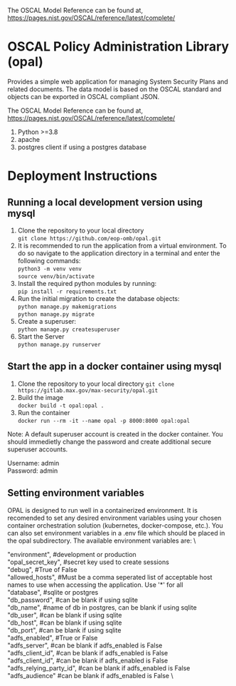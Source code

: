 The OSCAL Model Reference can be found at, https://pages.nist.gov/OSCAL/reference/latest/complete/

# OSCAL Policy Administration Library (opal)
Provides a simple web application for managing System Security Plans and related documents.  The data model is based on the OSCAL standard and objects can be exported in OSCAL compliant JSON. 

The OSCAL Model Reference can be found at, https://pages.nist.gov/OSCAL/reference/latest/complete/

1. Python >=3.8
2. apache
3. postgres client if using a postgres database

# Deployment Instructions
## Running a local development version using mysql
1. Clone the repository to your local directory\
   `git clone https://github.com/eop-omb/opal.git`
1. It is recommended to run the application from a virtual environment. To do so navigate to the application directory in a terminal and enter the following commands:\
   `python3 -m venv venv`\
   `source venv/bin/activate`
1. Install the required python modules by running:\
   `pip install -r requirements.txt`
1. Run the initial migration to create the database objects:\
   `python manage.py makemigrations`\
   `python manage.py migrate`
1. Create a superuser:\
   `python manage.py createsuperuser`
1. Start the Server\
   `python manage.py runserver`
## Start the app in a docker container using mysql
1. Clone the repository to your local directory
   `git clone https://gitlab.max.gov/max-security/opal.git`
3. Build the image\
    `docker build -t opal:opal .`
1. Run the container\
    `docker run --rm -it --name opal -p 8000:8000 opal:opal`
    
Note: A default superuser account is created in the docker container. You should immedietly change the password and create additional secure superuser accounts.

Username: admin\
Password: admin
## Setting environment variables
OPAL is designed to run well in a containerized environment. It is recomended to set any desired environment variables using your chosen container orchestration solution (kubernetes, docker-compose, etc.).  You can also set environment variables in a .env file which should be placed in the opal subdirectory. The available environment variables are: \

   "environment", #development or production \
   "opal_secret_key", #secret key used to create sessions \
   "debug", #True of False \
   "allowed_hosts", #Must be a comma seperated list of acceptable host names to use when accessing the application. Use '*' for all \
   "database", #sqlite or postgres \
   "db_password", #can be blank if using sqlite \
   "db_name", #name of db in postgres, can be blank if using sqlite \
   "db_user", #can be blank if using sqlite \
   "db_host", #can be blank if using sqlite \
   "db_port", #can be blank if using sqlite \
   "adfs_enabled", #True or False \
   "adfs_server", #can be blank if adfs_enabled is False \
   "adfs_client_id", #can be blank if adfs_enabled is False \
   "adfs_client_id", #can be blank if adfs_enabled is False \
   "adfs_relying_party_id", #can be blank if adfs_enabled is False \
   "adfs_audience" #can be blank if adfs_enabled is False \